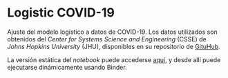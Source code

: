 # Logistic COVID-19

Ajuste del modelo logístico a datos de COVID-19. Los datos utilizados son
obtenidos del *Center for Systems Science and Engineering* (CSSE) de
*Johns Hopkins University* (JHU), disponibles en su repositorio de
[GituHub](https://github.com/CSSEGISandData/COVID-19).

La versión estática del *notebook* puede accederse [aquí](https://nbviewer.jupyter.org/github/manuxch/logistic-covid19/blob/master/Logistic_model_COVID-19.ipynb), y desde allí puede 
ejecutarse dinámicamente usando Binder.


